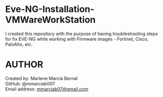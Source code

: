 # Eve-NG-Installation-VMWareWorkStation
I created this repository with the purpose of having troubleshooting steps for fix EVE-NG while working with Firmware images - Fortinet, Cisco, PaloAlto, etc.

# AUTHOR
Created by: Marlene Marcía Bernal   
GitHub: @mmarciab007   
Email address: mmarciab07@gmail.com   
